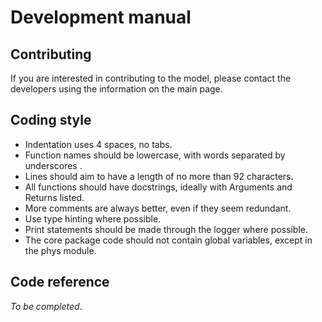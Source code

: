 # Development manual

## Contributing 
If you are interested in contributing to the model, please contact the developers using the information on the main page.

## Coding style 
- Indentation uses 4 spaces, no tabs.
- Function names should be lowercase, with words separated by underscores .
- Lines should aim to have a length of no more than 92 characters.
- All functions should have docstrings, ideally with Arguments and Returns listed.
- More comments are always better, even if they seem redundant.
- Use type hinting where possible.
- Print statements should be made through the logger where possible.
- The core package code should not contain global variables, except in the phys module.

## Code reference

*To be completed*.


